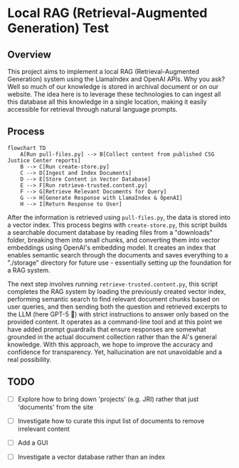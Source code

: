 # Local RAG (Retrieval-Augmented Generation) Test

## Overview
This project aims to implement a local RAG (Retrieval-Augmented Generation) system using the LlamaIndex and OpenAI APIs. Why you ask? Well so much of our knowledge is stored in archival document or on our website. The idea here is to leverage these technologies to can ingest all this database all this knowledge in a single location, making it easily accessible for retrieval through natural language prompts. 

## Process

```mermaid
flowchart TD
    A[Run pull-files.py] --> B[Collect content from published CSG Justice Center reports]
    B --> C[Run create-store.py]
    C --> D[Ingest and Index Documents]
    D --> E[Store Content in Vector Database]
    E --> F[Run retrieve-trusted.content.py]
    F --> G[Retrieve Relevant Documents for Query]
    G --> H[Generate Response with LlamaIndex & OpenAI]
    H --> I[Return Response to User]
```

After the information is retrieved using `pull-files.py`, the data is stored into a vector index. This process begins with `create-store.py`, this script builds a searchable document database by reading files from a "downloads" folder, breaking them into small chunks, and converting them into vector embeddings using OpenAI's embedding model. It creates an index that enables semantic search through the documents and saves everything to a "./storage" directory for future use - essentially setting up the foundation for a RAG system.

The next step involves running `retrieve-trusted.content.py`, this script completes the RAG system by loading the previously created vector index, performing semantic search to find relevant document chunks based on user queries, and then sending both the question and retrieved excerpts to the LLM (here GPT-5 🚀) with strict instructions to answer only based on the provided content. It operates as a command-line tool and at this point we have added prompt guardrails that ensure responses are somewhat grounded in the actual document collection rather than the AI's general knowledge. With this approach, we hope to improve the accuracy and confidence for transparency. Yet, hallucination are not unavoidable and a real possibility.

## TODO 

- [ ] Explore how to bring down 'projects' (e.g. JRI) rather that just 'documents' from the site
- [ ] Investigate how to curate this input list of documents to remove irrelevant content
- [ ] Add a GUI
- [ ] Investigate a vector database rather than an index

